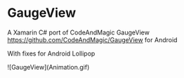 # GaugeView
A Xamarin C# port of CodeAndMagic GaugeView https://github.com/CodeAndMagic/GaugeView for Android
<p>
With  fixes for Android Lollipop
<p>
![GaugeView](Animation.gif)

